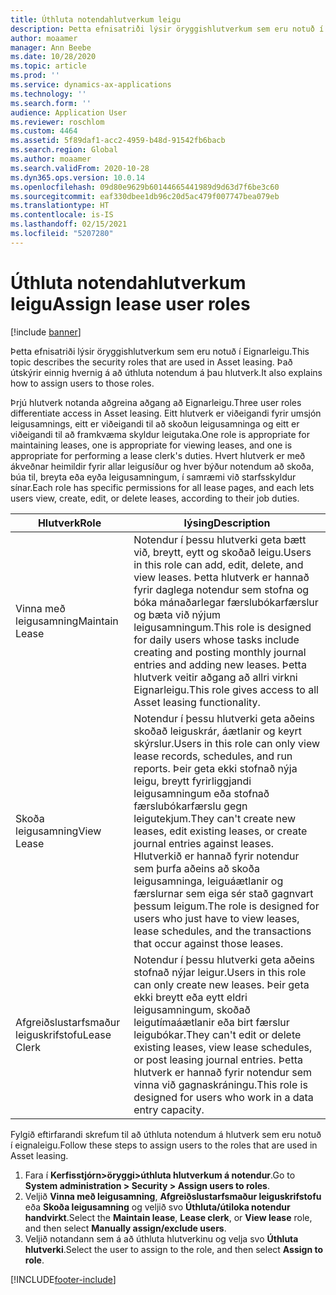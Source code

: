 ```yaml
---
title: Úthluta notendahlutverkum leigu
description: Þetta efnisatriði lýsir öryggishlutverkum sem eru notuð í Eignarleigu. Það útskýrir einnig hvernig á að úthluta notendum á þau hlutverk.
author: moaamer
manager: Ann Beebe
ms.date: 10/28/2020
ms.topic: article
ms.prod: ''
ms.service: dynamics-ax-applications
ms.technology: ''
ms.search.form: ''
audience: Application User
ms.reviewer: roschlom
ms.custom: 4464
ms.assetid: 5f89daf1-acc2-4959-b48d-91542fb6bacb
ms.search.region: Global
ms.author: moaamer
ms.search.validFrom: 2020-10-28
ms.dyn365.ops.version: 10.0.14
ms.openlocfilehash: 09d80e9629b60144665441989d9d63d7f6be3c60
ms.sourcegitcommit: eaf330dbee1db96c20d5ac479f007747bea079eb
ms.translationtype: HT
ms.contentlocale: is-IS
ms.lasthandoff: 02/15/2021
ms.locfileid: "5207280"
---
```

# <a name="assign-lease-user-roles"></a><span data-ttu-id="a82c2-104">Úthluta notendahlutverkum leigu</span><span class="sxs-lookup"><span data-stu-id="a82c2-104">Assign lease user roles</span></span>

[!include [banner](../includes/banner.md)]

<span data-ttu-id="a82c2-105">Þetta efnisatriði lýsir öryggishlutverkum sem eru notuð í Eignarleigu.</span><span class="sxs-lookup"><span data-stu-id="a82c2-105">This topic describes the security roles that are used in Asset leasing.</span></span> <span data-ttu-id="a82c2-106">Það útskýrir einnig hvernig á að úthluta notendum á þau hlutverk.</span><span class="sxs-lookup"><span data-stu-id="a82c2-106">It also explains how to assign users to those roles.</span></span>

<span data-ttu-id="a82c2-107">Þrjú hlutverk notanda aðgreina aðgang að Eignarleigu.</span><span class="sxs-lookup"><span data-stu-id="a82c2-107">Three user roles differentiate access in Asset leasing.</span></span> <span data-ttu-id="a82c2-108">Eitt hlutverk er viðeigandi fyrir umsjón leigusamnings, eitt er viðeigandi til að skoðun leigusamninga og eitt er viðeigandi til að framkvæma skyldur leigutaka.</span><span class="sxs-lookup"><span data-stu-id="a82c2-108">One role is appropriate for maintaining leases, one is appropriate for viewing leases, and one is appropriate for performing a lease clerk's duties.</span></span> <span data-ttu-id="a82c2-109">Hvert hlutverk er með ákveðnar heimildir fyrir allar leigusíður og hver býður notendum að skoða, búa til, breyta eða eyða leigusamningum, í samræmi við starfsskyldur sínar.</span><span class="sxs-lookup"><span data-stu-id="a82c2-109">Each role has specific permissions for all lease pages, and each lets users view, create, edit, or delete leases, according to their job duties.</span></span>

| <span data-ttu-id="a82c2-110">Hlutverk</span><span class="sxs-lookup"><span data-stu-id="a82c2-110">Role</span></span>           | <span data-ttu-id="a82c2-111">lýsing</span><span class="sxs-lookup"><span data-stu-id="a82c2-111">Description</span></span> |
|----------------|-------------|
| <span data-ttu-id="a82c2-112">Vinna með leigusamning</span><span class="sxs-lookup"><span data-stu-id="a82c2-112">Maintain Lease</span></span> | <span data-ttu-id="a82c2-113">Notendur í þessu hlutverki geta bætt við, breytt, eytt og skoðað leigu.</span><span class="sxs-lookup"><span data-stu-id="a82c2-113">Users in this role can add, edit, delete, and view leases.</span></span> <span data-ttu-id="a82c2-114">Þetta hlutverk er hannað fyrir daglega notendur sem stofna og bóka mánaðarlegar færslubókarfærslur og bæta við nýjum leigusamningum.</span><span class="sxs-lookup"><span data-stu-id="a82c2-114">This role is designed for daily users whose tasks include creating and posting monthly journal entries and adding new leases.</span></span> <span data-ttu-id="a82c2-115">Þetta hlutverk veitir aðgang að allri virkni Eignarleigu.</span><span class="sxs-lookup"><span data-stu-id="a82c2-115">This role gives access to all Asset leasing functionality.</span></span> |
| <span data-ttu-id="a82c2-116">Skoða leigusamning</span><span class="sxs-lookup"><span data-stu-id="a82c2-116">View Lease</span></span>     | <span data-ttu-id="a82c2-117">Notendur í þessu hlutverki geta aðeins skoðað leiguskrár, áætlanir og keyrt skýrslur.</span><span class="sxs-lookup"><span data-stu-id="a82c2-117">Users in this role can only view lease records, schedules, and run reports.</span></span> <span data-ttu-id="a82c2-118">Þeir geta ekki stofnað nýja leigu, breytt fyrirliggjandi leigusamningum eða stofnað færslubókarfærslu gegn leigutekjum.</span><span class="sxs-lookup"><span data-stu-id="a82c2-118">They can't create new leases, edit existing leases, or create journal entries against leases.</span></span> <span data-ttu-id="a82c2-119">Hlutverkið er hannað fyrir notendur sem þurfa aðeins að skoða leigusamninga, leiguáætlanir og færslurnar sem eiga sér stað gagnvart þessum leigum.</span><span class="sxs-lookup"><span data-stu-id="a82c2-119">The role is designed for users who just have to view leases, lease schedules, and the transactions that occur against those leases.</span></span> |
| <span data-ttu-id="a82c2-120">Afgreiðslustarfsmaður leiguskrifstofu</span><span class="sxs-lookup"><span data-stu-id="a82c2-120">Lease Clerk</span></span>    | <span data-ttu-id="a82c2-121">Notendur í þessu hlutverki geta aðeins stofnað nýjar leigur.</span><span class="sxs-lookup"><span data-stu-id="a82c2-121">Users in this role can only create new leases.</span></span> <span data-ttu-id="a82c2-122">Þeir geta ekki breytt eða eytt eldri leigusamningum, skoðað leigutímaáætlanir eða birt færslur leigubókar.</span><span class="sxs-lookup"><span data-stu-id="a82c2-122">They can't edit or delete existing leases, view lease schedules, or post leasing journal entries.</span></span> <span data-ttu-id="a82c2-123">Þetta hlutverk er hannað fyrir notendur sem vinna við gagnaskráningu.</span><span class="sxs-lookup"><span data-stu-id="a82c2-123">This role is designed for users who work in a data entry capacity.</span></span> |

<span data-ttu-id="a82c2-124">Fylgið eftirfarandi skrefum til að úthluta notendum á hlutverk sem eru notuð í eignaleigu.</span><span class="sxs-lookup"><span data-stu-id="a82c2-124">Follow these steps to assign users to the roles that are used in Asset leasing.</span></span>

1. <span data-ttu-id="a82c2-125">Fara í **Kerfisstjórn\>öryggi\>úthluta hlutverkum á notendur**.</span><span class="sxs-lookup"><span data-stu-id="a82c2-125">Go to **System administration \> Security \> Assign users to roles**.</span></span>
2. <span data-ttu-id="a82c2-126">Veljið **Vinna með leigusamning**, **Afgreiðslustarfsmaður leiguskrifstofu** eða **Skoða leigusamning** og veljið svo **Úthluta/útiloka notendur handvirkt**.</span><span class="sxs-lookup"><span data-stu-id="a82c2-126">Select the **Maintain lease**, **Lease clerk**, or **View lease** role, and then select **Manually assign/exclude users**.</span></span>
3. <span data-ttu-id="a82c2-127">Veljið notandann sem á að úthluta hlutverkinu og velja svo **Úthluta hlutverki**.</span><span class="sxs-lookup"><span data-stu-id="a82c2-127">Select the user to assign to the role, and then select **Assign to role**.</span></span>


[!INCLUDE[footer-include](../../includes/footer-banner.md)]